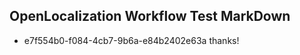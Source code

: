## OpenLocalization Workflow Test MarkDown
* e7f554b0-f084-4cb7-9b6a-e84b2402e63a thanks!

<!--HONumber=Jul16_HO3-->


